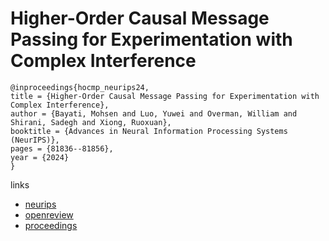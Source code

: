 # Higher-Order Causal Message Passing for Experimentation with Complex Interference

```
@inproceedings{hocmp_neurips24,
title = {Higher-Order Causal Message Passing for Experimentation with Complex Interference},
author = {Bayati, Mohsen and Luo, Yuwei and Overman, William and Shirani, Sadegh and Xiong, Ruoxuan},
booktitle = {Advances in Neural Information Processing Systems (NeurIPS)},
pages = {81836--81856},
year = {2024}
}
```

links
- [neurips](https://nips.cc/Conferences/2024/Schedule?showEvent=96704)
- [openreview](https://openreview.net/forum?id=3vJbgcjgvd)
- [proceedings](https://papers.nips.cc//paper_files/paper/2024/hash/94f008bcc2a5eb785fb8e0ad7aedd4fc-Abstract-Conference.html)
